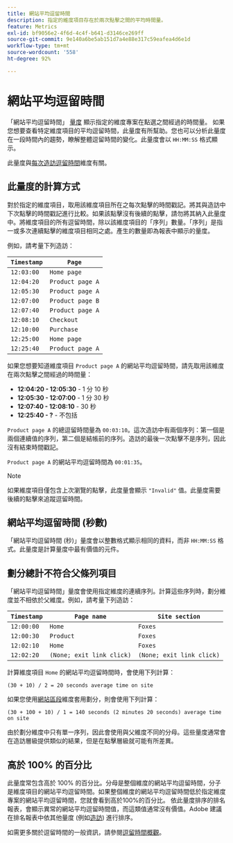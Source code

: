 ```yaml
---
title: 網站平均逗留時間
description: 指定的維度項目存在於兩次點擊之間的平均時間量。
feature: Metrics
exl-id: bf9056e2-4f6d-4c4f-b641-d3146ce269ff
source-git-commit: 9e140a6be5ab151d7a4e88e317c59eafea4d6e1d
workflow-type: tm+mt
source-wordcount: '558'
ht-degree: 92%

---
```


# 網站平均逗留時間

「網站平均逗留時間」 [量度](overview.md) 顯示指定的維度專案在點選之間經過的時間量。 如果您想要查看特定維度項目的平均逗留時間，此量度有所幫助。您也可以分析此量度在一段時間內的趨勢，瞭解整體逗留時間的變化。此量度會以 `HH:MM:SS` 格式顯示。

此量度與[每次造訪逗留時間](../dimensions/time-spent-per-visit.md)維度有關。

## 此量度的計算方式

對於指定的維度項目，取用該維度項目所在之每次點擊的時間戳記。將其與造訪中下次點擊的時間戳記進行比較。如果該點擊沒有後續的點擊，請勿將其納入此量度中。將維度項目的所有逗留時間，除以該維度項目的「序列」數量。「序列」是指一或多次連續點擊的維度項目相同之處。產生的數量即為報表中顯示的量度。

例如，請考量下列造訪：

| `Timestamp` | `Page` |
| --- | --- |
| `12:03:00` | `Home page` |
| `12:04:20` | `Product page A` |
| `12:05:30` | `Product page A` |
| `12:07:00` | `Product page B` |
| `12:07:40` | `Product page A` |
| `12:08:10` | `Checkout` |
| `12:10:00` | `Purchase` |
| `12:25:00` | `Home page` |
| `12:25:40` | `Product page A` |


如果您想要知道維度項目 `Product page A` 的網站平均逗留時間，請先取用該維度在兩次點擊之間經過的時間量：

* **12:04:20 - 12:05:30** - 1 分 10 秒
* **12:05:30 - 12:07:00** - 1 分 30 秒
* **12:07:40 - 12:08:10** - 30 秒
* **12:25:40 - ?** - 不包括

`Product page A` 的總逗留時間量為 `00:03:10`。這次造訪中有兩個序列：第一個是兩個連續值的序列，第二個是結帳前的序列。造訪的最後一次點擊不是序列，因此沒有結束時間戳記。

`Product page A` 的網站平均逗留時間為 `00:01:35`。

>[!NOTE]
>
>如果維度項目僅包含上次瀏覽的點擊，此度量會顯示 `"Invalid"` 值。此量度需要後續的點擊來追蹤逗留時間。

## 網站平均逗留時間 (秒數)

「網站平均逗留時間 (秒)」量度會以整數格式顯示相同的資料，而非 `HH:MM:SS` 格式。此量度是計算量度中最有價值的元件。

## 劃分總計不符合父條列項目

「網站平均逗留時間」量度會使用指定維度的連續序列。計算這些序列時，劃分維度並不相依於父維度。例如，請考量下列造訪：

| `Timestamp` | `Page name` | `Site section` |
| --- | --- | --- |
| `12:00:00` | `Home` | `Foxes` |
| `12:00:30` | `Product` | `Foxes` |
| `12:02:10` | `Home` | `Foxes` |
| `12:02:20` | `(None; exit link click)` | `(None; exit link click)` |

計算維度項目 `Home` 的網站平均逗留時間時，會使用下列計算：

```text
(30 + 10) / 2 = 20 seconds average time on site
```

如果您使用[網站區段](../dimensions/site-section.md)維度套用劃分，則會使用下列計算：

```text
(30 + 100 + 10) / 1 = 140 seconds (2 minutes 20 seconds) average time on site
```

由於劃分維度中只有單一序列，因此會使用與父維度不同的分母。這些量度通常會在造訪層級提供類似的結果，但是在點擊層級就可能有所差異。

## 高於 100% 的百分比

此量度常包含高於 100% 的百分比。分母是整個維度的網站平均逗留時間，分子是維度項目的網站平均逗留時間。如果整個維度的網站平均逗留時間低於指定維度專案的網站平均逗留時間，您就會看到高於100%的百分比。 依此量度排序的排名報表，會顯示異常的網站平均逗留時間值，而這類值通常沒有價值。Adobe 建議在排名報表中依其他量度 (例如[造訪](visits.md)) 進行排序。

如需更多關於逗留時間的一般資訊，請參閱[逗留時間概觀](time-spent.md)。
